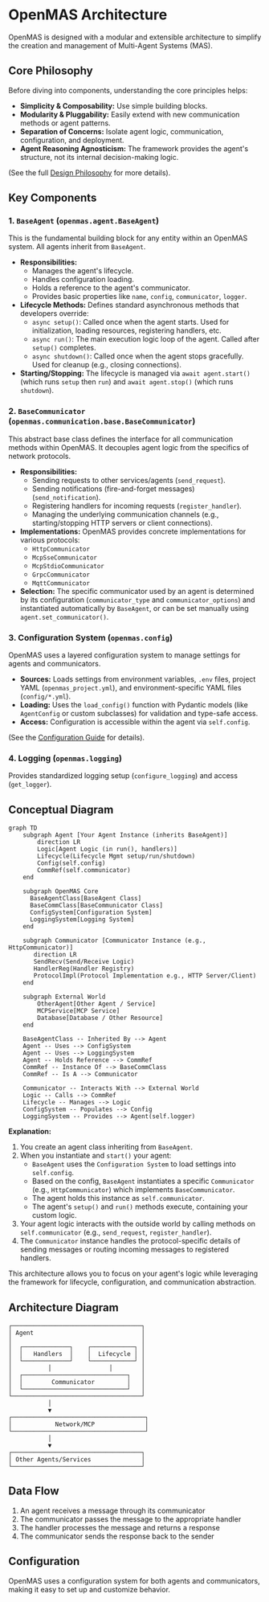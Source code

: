 # OpenMAS Architecture

OpenMAS is designed with a modular and extensible architecture to simplify the creation and management of Multi-Agent Systems (MAS).

## Core Philosophy

Before diving into components, understanding the core principles helps:

*   **Simplicity & Composability:** Use simple building blocks.
*   **Modularity & Pluggability:** Easily extend with new communication methods or agent patterns.
*   **Separation of Concerns:** Isolate agent logic, communication, configuration, and deployment.
*   **Agent Reasoning Agnosticism:** The framework provides the agent's structure, not its internal decision-making logic.

(See the full [Design Philosophy](design.md) for more details).

## Key Components

### 1. `BaseAgent` (`openmas.agent.BaseAgent`)

This is the fundamental building block for any entity within an OpenMAS system. All agents inherit from `BaseAgent`.

*   **Responsibilities:**
    *   Manages the agent's lifecycle.
    *   Handles configuration loading.
    *   Holds a reference to the agent's communicator.
    *   Provides basic properties like `name`, `config`, `communicator`, `logger`.
*   **Lifecycle Methods:** Defines standard asynchronous methods that developers override:
    *   `async setup()`: Called once when the agent starts. Used for initialization, loading resources, registering handlers, etc.
    *   `async run()`: The main execution logic loop of the agent. Called after `setup()` completes.
    *   `async shutdown()`: Called once when the agent stops gracefully. Used for cleanup (e.g., closing connections).
*   **Starting/Stopping:** The lifecycle is managed via `await agent.start()` (which runs `setup` then `run`) and `await agent.stop()` (which runs `shutdown`).

### 2. `BaseCommunicator` (`openmas.communication.base.BaseCommunicator`)

This abstract base class defines the interface for all communication methods within OpenMAS. It decouples agent logic from the specifics of network protocols.

*   **Responsibilities:**
    *   Sending requests to other services/agents (`send_request`).
    *   Sending notifications (fire-and-forget messages) (`send_notification`).
    *   Registering handlers for incoming requests (`register_handler`).
    *   Managing the underlying communication channels (e.g., starting/stopping HTTP servers or client connections).
*   **Implementations:** OpenMAS provides concrete implementations for various protocols:
    *   `HttpCommunicator`
    *   `McpSseCommunicator`
    *   `McpStdioCommunicator`
    *   `GrpcCommunicator`
    *   `MqttCommunicator`
*   **Selection:** The specific communicator used by an agent is determined by its configuration (`communicator_type` and `communicator_options`) and instantiated automatically by `BaseAgent`, or can be set manually using `agent.set_communicator()`.

### 3. Configuration System (`openmas.config`)

OpenMAS uses a layered configuration system to manage settings for agents and communicators.

*   **Sources:** Loads settings from environment variables, `.env` files, project YAML (`openmas_project.yml`), and environment-specific YAML files (`config/*.yml`).
*   **Loading:** Uses the `load_config()` function with Pydantic models (like `AgentConfig` or custom subclasses) for validation and type-safe access.
*   **Access:** Configuration is accessible within the agent via `self.config`.

(See the [Configuration Guide](configuration.md) for details).

### 4. Logging (`openmas.logging`)

Provides standardized logging setup (`configure_logging`) and access (`get_logger`).

## Conceptual Diagram

```mermaid
graph TD
    subgraph Agent [Your Agent Instance (inherits BaseAgent)]
        direction LR
        Logic[Agent Logic (in run(), handlers)]
        Lifecycle(Lifecycle Mgmt setup/run/shutdown)
        Config(self.config)
        CommRef(self.communicator)
    end

    subgraph OpenMAS Core
      BaseAgentClass[BaseAgent Class]
      BaseCommClass[BaseCommunicator Class]
      ConfigSystem[Configuration System]
      LoggingSystem[Logging System]
    end

    subgraph Communicator [Communicator Instance (e.g., HttpCommunicator)]
       direction LR
       SendRecv(Send/Receive Logic)
       HandlerReg(Handler Registry)
       ProtocolImpl(Protocol Implementation e.g., HTTP Server/Client)
    end

    subgraph External World
        OtherAgent[Other Agent / Service]
        MCPService[MCP Service]
        Database[Database / Other Resource]
    end

    BaseAgentClass -- Inherited By --> Agent
    Agent -- Uses --> ConfigSystem
    Agent -- Uses --> LoggingSystem
    Agent -- Holds Reference --> CommRef
    CommRef -- Instance Of --> BaseCommClass
    CommRef -- Is A --> Communicator

    Communicator -- Interacts With --> External World
    Logic -- Calls --> CommRef
    Lifecycle -- Manages --> Logic
    ConfigSystem -- Populates --> Config
    LoggingSystem -- Provides --> Agent(self.logger)
```

**Explanation:**

1.  You create an agent class inheriting from `BaseAgent`.
2.  When you instantiate and `start()` your agent:
    *   `BaseAgent` uses the `Configuration System` to load settings into `self.config`.
    *   Based on the config, `BaseAgent` instantiates a specific `Communicator` (e.g., `HttpCommunicator`) which implements `BaseCommunicator`.
    *   The agent holds this instance as `self.communicator`.
    *   The agent's `setup()` and `run()` methods execute, containing your custom logic.
3.  Your agent logic interacts with the outside world by calling methods on `self.communicator` (e.g., `send_request`, `register_handler`).
4.  The `Communicator` instance handles the protocol-specific details of sending messages or routing incoming messages to registered handlers.

This architecture allows you to focus on your agent's logic while leveraging the framework for lifecycle, configuration, and communication abstraction.

## Architecture Diagram

```
┌────────────────────────────────────┐
│ Agent                              │
│                                    │
│  ┌─────────────┐    ┌────────────┐ │
│  │   Handlers  │    │  Lifecycle │ │
│  └─────────────┘    └────────────┘ │
│          │                │        │
│  ┌─────────────────────────────┐   │
│  │        Communicator         │   │
│  └─────────────────────────────┘   │
└────────────────────────────────────┘
           │
           ▼
┌─────────────────────────────────────┐
│            Network/MCP              │
└─────────────────────────────────────┘
           │
           ▼
┌────────────────────────────────────┐
│ Other Agents/Services              │
└────────────────────────────────────┘
```

## Data Flow

1. An agent receives a message through its communicator
2. The communicator passes the message to the appropriate handler
3. The handler processes the message and returns a response
4. The communicator sends the response back to the sender

## Configuration

OpenMAS uses a configuration system for both agents and communicators, making it easy to set up and customize behavior.
